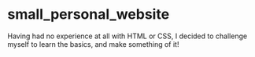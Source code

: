 # small_personal_website
Having had no experience at all with HTML or CSS, I decided to challenge myself to learn the basics, and make something of it! 
